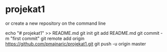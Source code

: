 # projekat1

or create a new repository on the command line

echo "# projekat1" >> README.md
git init
git add README.md
git commit -m "first commit"
git remote add origin https://github.com/pmajnaric/projekat1.git
git push -u origin master